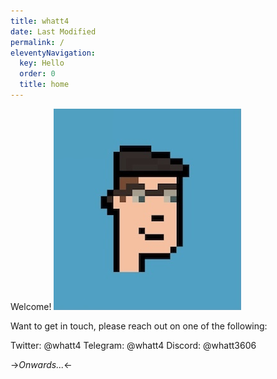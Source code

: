 ```yaml
---
title: whatt4
date: Last Modified 
permalink: /
eleventyNavigation:
  key: Hello 
  order: 0
  title: home
---
```

Welcome!
![Hello, world](/content/images/small.jpg)

Want to get in touch, please reach out on one of the following:

Twitter: @whatt4
Telegram: @whatt4
Discord: @whatt3606



->*Onwards...*<-



